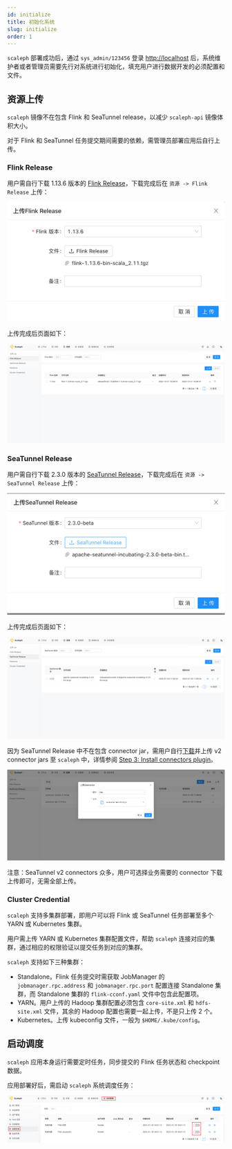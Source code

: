 ```yaml
---
id: initialize
title: 初始化系统
slug: initialize
order: 1
---
```


`scaleph` 部署成功后，通过 `sys_admin/123456` 登录 [http://localhost](http://localhost) 后，系统维护者或者管理员需要先行对系统进行初始化，填充用户进行数据开发的必须配置和文件。

## 资源上传

`scaleph` 镜像不在包含 Flink 和 SeaTunnel release，以减少 `scaleph-api` 镜像体积大小。

对于 Flink 和 SeaTunnel 任务提交期间需要的依赖，需管理员部署应用后自行上传。

### Flink Release

用户需自行下载 1.13.6 版本的 [Flink Release](https://archive.apache.org/dist/flink/flink-1.13.6/)，下载完成后在 `资源 -> Flink Release` 上传：

![upload_flink](../../../site/images/guide/quick-start/initialize/upload_flink.png)

上传完成后页面如下：

![flink_release_list](../../../site/images/guide/quick-start/initialize/flink_release_list.png)

### SeaTunnel Release

用户需自行下载 2.3.0 版本的 [SeaTunnel Release](https://seatunnel.apache.org/download/)，下载完成后在 `资源 -> SeaTunnel Release` 上传：

![upload_seatunnel](../../../site/images/guide/quick-start/initialize/upload_seatunnel.png)

上传完成后页面如下：

![seatunnel_release_list](../../../site/images/guide/quick-start/initialize/seatunnel_release_list.png)

因为 SeaTunnel Release 中不在包含 connector jar，需用户自行[下载](https://repo1.maven.org/maven2/org/apache/seatunnel/)并上传 v2 connector jars 至 `scaleph` 中，详情参阅 [Step 3: Install connectors plugin](https://seatunnel.apache.org/docs/2.3.0/start-v2/locally/deployment#step-3-install-connectors-plugin)。

![seatunnel_connectors](../../../site/images/guide/quick-start/initialize/seatunnel_connectors.png)

注意：SeaTunnel v2 connectors 众多，用户可选择业务需要的 connector 下载上传即可，无需全部上传。

### Cluster Credential

`scaleph` 支持多集群部署，即用户可以将 Flink 或 SeaTunnel 任务部署至多个 YARN 或 Kubernetes 集群。

用户需上传 YARN 或 Kubernetes 集群配置文件，帮助 `scaleph` 连接对应的集群，通过相应的权限验证以提交任务到对应的集群。

`scaleph` 支持如下三种集群：

- Standalone。Flink 任务提交时需获取 JobManager 的 `jobmanager.rpc.address` 和 `jobmanager.rpc.port` 配置连接 Standalone 集群，而 Standalone 集群的 `flink-cconf.yaml` 文件中包含此配置项。
- YARN。用户上传的 Hadoop 集群配置必须包含 `core-site.xml` 和 `hdfs-site.xml` 文件，其余的 Hadoop 配置也需要一起上传，不是只上传 2 个。
- Kubernetes。上传 kubeconfig 文件，一般为 `$HOME/.kube/config`。

## 启动调度

`scaleph` 应用本身运行需要定时任务，同步提交的 Flink 任务状态和 checkpoint 数据。

应用部署好后，需启动 `scaleph` 系统调度任务：

![schedule_system_job](../../../site/images/guide/quick-start/initialize/schedule_system_job.png)
